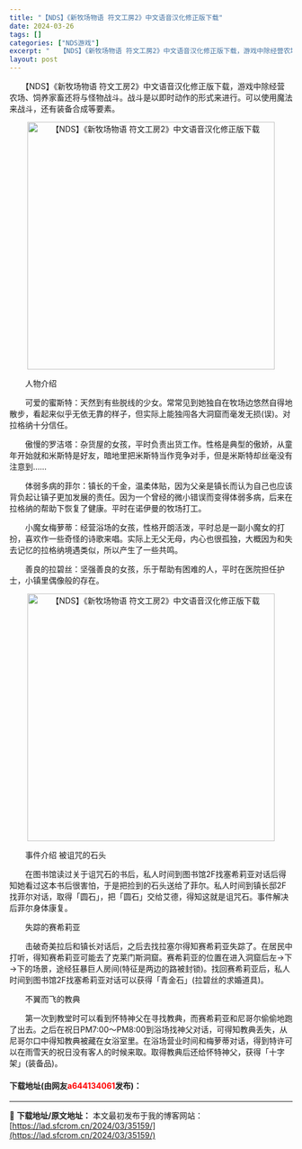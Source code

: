 ```yaml
---
title: "【NDS】《新牧场物语 符文工房2》中文语音汉化修正版下载"
date: 2024-03-26
tags: []
categories: ["NDS游戏"]
excerpt: "　　【NDS】《新牧场物语 符文工房2》中文语音汉化修正版下载，游戏中除经营农场、饲养家畜还将与怪物战斗。战斗是以即时动作的形式来进行。可以使用魔法来战斗，还有装备合成等要素。 　　人物介绍 　　可爱的蜜斯特：天然到有些脱线的少女。常常见到她独自在牧场边悠然自得地散步，看起来似乎无依无靠的样子，但实&hellip;"
layout: post
---
```


 <p>　　【NDS】《新牧场物语 符文工房2》中文语音汉化修正版下载，游戏中除经营农场、饲养家畜还将与怪物战斗。战斗是以即时动作的形式来进行。可以使用魔法来战斗，还有装备合成等要素。</p> <p align="center"><img align="" border="0" src="https://lad.sfcrom.cn/wp-content/uploads/2024/03/20240326_66022de7a8e48.jpg" width="440" alt="【NDS】《新牧场物语 符文工房2》中文语音汉化修正版下载" /></p> <p>　　人物介绍</p> <p>　　可爱的蜜斯特：天然到有些脱线的少女。常常见到她独自在牧场边悠然自得地散步，看起来似乎无依无靠的样子，但实际上能独闯各大洞窟而毫发无损(误)。对拉格纳十分信任。</p> <p>　　傲慢的罗洁塔：杂货屋的女孩，平时负责出货工作。性格是典型的傲娇，从童年开始就和米斯特是好友，暗地里把米斯特当作竞争对手，但是米斯特却丝毫没有注意到&hellip;&hellip;</p> <p>　　体弱多病的菲尔：镇长的千金，温柔体贴，因为父亲是镇长而认为自己也应该背负起让镇子更加发展的责任。因为一个曾经的微小错误而变得体弱多病，后来在拉格纳的帮助下恢复了健康。平时在诺伊曼的牧场打工。</p> <p>　　小魔女梅萝蒂：经营浴场的女孩，性格开朗活泼，平时总是一副小魔女的打扮，喜欢作一些奇怪的诗歌来唱。实际上无父无母，内心也很孤独，大概因为和失去记忆的拉格纳境遇类似，所以产生了一些共鸣。</p> <p>　　善良的拉碧丝：坚强善良的女孩，乐于帮助有困难的人，平时在医院担任护士，小镇里偶像般的存在。</p> <p align="center"><img align="" border="0" src="https://lad.sfcrom.cn/wp-content/uploads/2024/03/20240326_66022de81417c.jpg" width="440" alt="【NDS】《新牧场物语 符文工房2》中文语音汉化修正版下载" /></p> <p>　　事件介绍 被诅咒的石头</p> <p>　　在图书馆读过关于诅咒石的书后，私人时间到图书馆2F找塞希莉亚对话后得知她看过这本书后很害怕，于是把捡到的石头送给了菲尔。私人时间到镇长邸2F找菲尔对话，取得「圆石」，把「圆石」交给艾德，得知这就是诅咒石。事件解决后菲尔身体康复。</p> <p>　　失踪的赛希莉亚</p> <p>　　击破奇美拉后和镇长对话后，之后去找拉塞尔得知赛希莉亚失踪了。在居民中打听，得知赛希莉亚可能去了克莱门斯洞窟。赛希莉亚的位置在进入洞窟后左&rarr;下&rarr;下的场景，途经狂暴巨人房间(特征是两边的路被封锁)。找回赛希莉亚后，私人时间到图书馆2F找塞希莉亚对话可以获得「青金石」(拉碧丝的求婚道具)。</p> <p>　　不翼而飞的教典</p> <p>　　第一次到教堂时可以看到怀特神父在寻找教典，而赛希莉亚和尼哥尔偷偷地跑了出去。之后在祝日PM7:00～PM8:00到浴场找神父对话，可得知教典丢失，从尼哥尔口中得知教典被藏在女浴室里。在浴场营业时间和梅萝蒂对话，得到特许可以在雨雪天的祝日没有客人的时候来取。取得教典后还给怀特神父，获得「十字架」(装备品)。</p> <p><h4>下载地址(由网友<font color="red">a644134061</font>发布)：</h4></p> 

---
📖 **下载地址/原文地址：** 本文最初发布于我的博客网站：[https://lad.sfcrom.cn/2024/03/35159/](https://lad.sfcrom.cn/2024/03/35159/)
